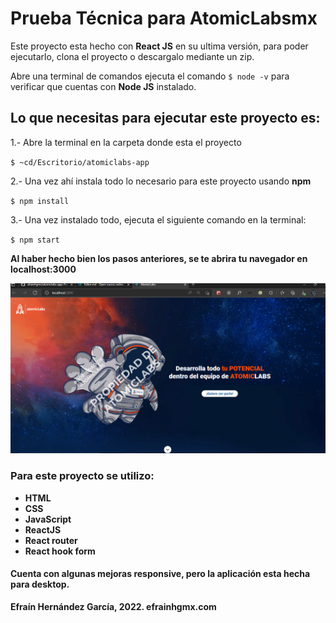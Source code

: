 # Prueba Técnica para AtomicLabsmx


Este proyecto esta hecho con **React JS** en su ultima versión, para poder ejecutarlo, clona el proyecto o descargalo mediante un zip.

Abre una terminal de comandos ejecuta el comando `$ node -v` para verificar que cuentas con **Node JS** instalado.

## Lo que necesitas para ejecutar este proyecto es:
1.- Abre la terminal en la carpeta donde esta el proyecto

`$ ~cd/Escritorio/atomiclabs-app`

2.- Una vez ahí instala todo lo necesario para este proyecto usando **npm**

`$ npm install`

3.- Una vez instalado todo, ejecuta el siguiente comando en la terminal:

`$ npm start`

**Al haber hecho bien los pasos anteriores, se te abrira tu navegador en localhost:3000**



![atomiclabs app](./READMEimg.png)


### Para este proyecto se utilizo:
- **HTML**
- **CSS**
- **JavaScript**
- **ReactJS**
- **React router**
- **React hook form**

#### Cuenta con algunas mejoras responsive, pero la aplicación esta hecha para desktop.

**Efraín Hernández García, 2022. efrainhgmx.com**